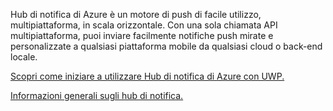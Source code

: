﻿Hub di notifica di Azure è un motore di push di facile utilizzo, multipiattaforma, in scala orizzontale. Con una sola chiamata API multipiattaforma, puoi inviare facilmente notifiche push mirate e personalizzate a qualsiasi piattaforma mobile da qualsiasi cloud o back-end locale.

[Scopri come iniziare a utilizzare Hub di notifica di Azure con UWP.](https://docs.microsoft.com/en-us/azure/notification-hubs/notification-hubs-windows-store-dotnet-get-started-wns-push-notification)

[Informazioni generali sugli hub di notifica.](https://docs.microsoft.com/en-us/azure/notification-hubs/notification-hubs-push-notification-overview)

